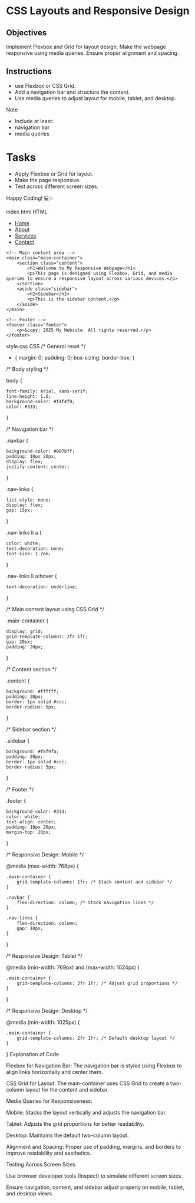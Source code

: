 # CSS Layouts and Responsive Design

## Objectives

Implement Flexbox and Grid for layout design.
Make the webpage responsive using media queries.
Ensure proper alignment and spacing.

## Instructions

- use Flexbox or CSS Grid.
- Add a navigation bar and structure the content.
- Use media queries to adjust layout for mobile, tablet, and desktop.

>[!NOTE]
>  - Include at least:
>  - navigation bar
>  - media queries

# Tasks

- Apply Flexbox or Grid for layout.
- Make the page responsive.
- Test across different screen sizes.

Happy Coding! 💻✨

index.html
HTML
<!DOCTYPE html>
<html lang="en">
<head>
    <meta charset="UTF-8">
    <meta name="viewport" content="width=device-width, initial-scale=1.0">
    <title>Responsive Webpage</title>
    <!-- Link the external CSS file -->
    <link rel="stylesheet" href="style.css">
</head>
<body>
    <!-- Navigation bar -->
    <nav class="navbar">
        <ul class="nav-links">
            <li><a href="#home">Home</a></li>
            <li><a href="#about">About</a></li>
            <li><a href="#services">Services</a></li>
            <li><a href="#contact">Contact</a></li>
        </ul>
    </nav>

    <!-- Main content area -->
    <main class="main-container">
        <section class="content">
            <h1>Welcome to My Responsive Webpage</h1>
            <p>This page is designed using Flexbox, Grid, and media queries to ensure a responsive layout across various devices.</p>
        </section>
        <aside class="sidebar">
            <h2>Sidebar</h2>
            <p>This is the sidebar content.</p>
        </aside>
    </main>

    <!-- Footer -->
    <footer class="footer">
        <p>&copy; 2025 My Website. All rights reserved.</p>
    </footer>
</body>
</html>
style.css
CSS
/* General reset */

* {
    margin: 0;
    padding: 0;
    box-sizing: border-box;
}

/* Body styling */

body {

    font-family: Arial, sans-serif;
    line-height: 1.6;
    background-color: #f4f4f9;
    color: #333;
}

/* Navigation bar */

.navbar {

    background-color: #007bff;
    padding: 10px 20px;
    display: flex;
    justify-content: center;
}

.nav-links {

    list-style: none;
    display: flex;
    gap: 15px;
}

.nav-links li a {

    color: white;
    text-decoration: none;
    font-size: 1.2em;
}

.nav-links li a:hover {

    text-decoration: underline;
}

/* Main content layout using CSS Grid */

.main-container {

    display: grid;
    grid-template-columns: 2fr 1fr;
    gap: 20px;
    padding: 20px;
}

/* Content section */

.content {

    background: #ffffff;
    padding: 20px;
    border: 1px solid #ccc;
    border-radius: 5px;
}

/* Sidebar section */

.sidebar {

    background: #f8f9fa;
    padding: 20px;
    border: 1px solid #ccc;
    border-radius: 5px;
}

/* Footer */

.footer {

    background-color: #333;
    color: white;
    text-align: center;
    padding: 10px 20px;
    margin-top: 20px;
}

/* Responsive Design: Mobile */

@media (max-width: 768px) {

    .main-container {
        grid-template-columns: 1fr; /* Stack content and sidebar */
    }

    .navbar {
        flex-direction: column; /* Stack navigation links */
    }

    .nav-links {
        flex-direction: column;
        gap: 10px;
    }
}

/* Responsive Design: Tablet */

@media (min-width: 769px) and (max-width: 1024px) {

    .main-container {
        grid-template-columns: 3fr 1fr; /* Adjust grid proportions */
    }
}

/* Responsive Design: Desktop */

@media (min-width: 1025px) {

    .main-container {
        grid-template-columns: 2fr 1fr; /* Default desktop layout */
    }
}
Explanation of Code

Flexbox for Navigation Bar: The navigation bar is styled using Flexbox to align links horizontally and center them.

CSS Grid for Layout: The main-container uses CSS Grid to create a two-column layout for the content and sidebar.

Media Queries for Responsiveness:

Mobile: Stacks the layout vertically and adjusts the navigation bar.

Tablet: Adjusts the grid proportions for better readability.

Desktop: Maintains the default two-column layout.

Alignment and Spacing: Proper use of padding, margins, and borders to improve readability and aesthetics.

Testing Across Screen Sizes

Use browser developer tools (Inspect) to simulate different screen sizes.

Ensure navigation, content, and sidebar adjust properly on mobile, tablet, and desktop views.
